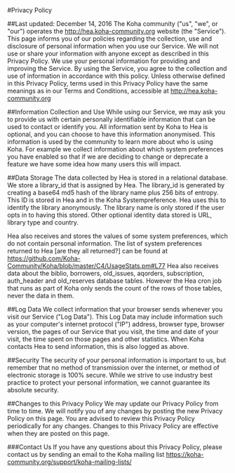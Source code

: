 #Privacy Policy

##Last updated: December 14, 2016
The Koha community ("us", "we", or "our") operates the http://hea.koha-community.org website (the "Service").
This page informs you of our policies regarding the collection, use and disclosure of personal information when you use our Service.
We will not use or share your information with anyone except as described in this Privacy Policy. 
We use your personal information for providing and improving the Service. By using the Service, you agree to the collection and use of information in accordance with this policy. Unless otherwise defined in this Privacy Policy, terms used in this Privacy Policy have the same meanings as in our Terms and Conditions, accessible at http://hea.koha-community.org

##Information Collection and Use
While using our Service, we may ask you to provide us with certain personally identifiable information that can be used to contact or identify you.
All information sent by Koha to Hea is optional, and you can choose to have this information anonymised.
This information is used by the community to learn more about who is using Koha.
For example we collect information about which system preferences you have enabled so that if we are deciding to change or deprecate a feature we have some idea how many users this will impact.

##Data Storage
The data collected by Hea is stored in a relational database. We store a library_id that is assigned by Hea.
The library_id is generated by creating a base64 md5 hash of the library name plus 256 bits of entropy.
This ID is stored in Hea and in the Koha Systempreference. Hea uses this to identify the library anonymously. 
The library name is only stored if the user opts in to having this stored.
Other optional identity data stored is 
URL,
library type
and country.

Hea also receives and stores the values of some system preferences, which do not contain personal information.
The list of system preferences returned to Hea [are they all returned?] can be found at https://github.com/Koha-Community/Koha/blob/master/C4/UsageStats.pm#L77
Hea also receives data about the biblio, borrowers, old_issues, aqorders, subscription, auth_header
and old_reserves database tables. However the Hea cron job that runs as part of Koha only sends the count of the rows of those tables, never
the data in them.

##Log Data
We collect information that your browser sends whenever you visit our Service ("Log Data"). This Log Data may include information such as your computer's internet protocol ("IP") address, browser type, browser version, the pages of our Service that you visit, the time and date of your visit, the time spent on those pages and other statistics.
When Koha contacts Hea to send information, this is also logged as above.

##Security
The security of your personal information is important to us, but remember that no method of transmission over the internet, or method of electronic storage is 100% secure. While we strive to use industry best practice to protect your personal information, we cannot guarantee its absolute security.

##Changes to this Privacy Policy
We may update our Privacy Policy from time to time. We will notify you of any changes by posting the new Privacy Policy on this page.
You are advised to review this Privacy Policy periodically for any changes. Changes to this Privacy Policy are effective when they are posted on this page.

###Contact Us
If you have any questions about this Privacy Policy, please contact us by sending an email to the Koha mailing list https://koha-community.org/support/koha-mailing-lists/

